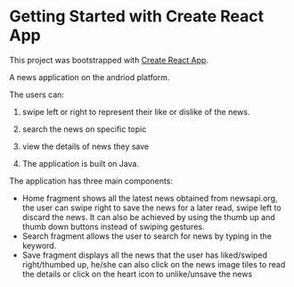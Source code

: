 # Getting Started with Create React App

This project was bootstrapped with [Create React App](https://github.com/facebook/create-react-app).

A news application on the andriod platform.

The users can:

1. swipe left or right to represent their like or dislike of the news.

2. search the news on specific topic

3. view the details of news they save

4. The application is built on Java.


The application has three main components:

- Home fragment shows all the latest news obtained from newsapi.org, the user can swipe right to save the news for a later read, swipe left to discard the news. It can also be achieved by using the thumb up and thumb down buttons instead of swiping gestures.
- Search fragment allows the user to search for news by typing in the keyword.
- Save fragment displays all the news that the user has liked/swiped right/thumbed up, he/she can also click on the news image tiles to read the details or click on the heart icon to unlike/unsave the news

